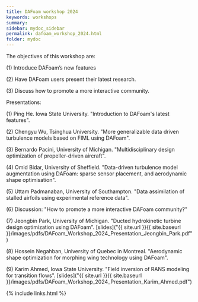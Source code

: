 ```yaml
---
title: DAFoam workshop 2024
keywords: workshops
summary: 
sidebar: mydoc_sidebar
permalink: dafoam_workshop_2024.html
folder: mydoc
---
```


The objectives of this workshop are: 

(1) Introduce DAFoam’s new features

(2) Have DAFoam users present their latest research.

(3) Discuss how to promote a more interactive community.

Presentations:

(1) Ping He. Iowa State University. "Introduction to DAFoam's latest features".

(2) Chengyu Wu, Tsinghua University. "More generalizable data driven turbulence models based on FIML using DAFoam".

(3) Bernardo Pacini, University of Michigan. "Multidisciplinary design optimization of propeller-driven aircraft".

(4) Omid Bidar, University of Sheffield. "Data-driven turbulence model augmentation using DAFoam: sparse sensor placement, and aerodynamic shape optimisation".

(5) Uttam Padmanaban, University of Southampton. "Data assimilation of stalled airfoils using experimental reference data".

(6) Discussion: "How to promote a more interactive DAFoam community?"

(7) Jeongbin Park, University of Michigan. "Ducted hydrokinetic turbine design optimization using DAFoam". [slides]("{{ site.url }}{{ site.baseurl }}/images/pdfs/DAFoam_Workshop_2024_Presentation_Jeongbin_Park.pdf")

(8) Hossein Negahban, University of Quebec in Montreal. "Aerodynamic shape optimization for morphing wing technology using DAFoam".

(9) Karim Ahmed, Iowa State University. "Field inversion of RANS modeling for transition flows". [slides]("{{ site.url }}{{ site.baseurl }}/images/pdfs/DAFoam_Workshop_2024_Presentation_Karim_Ahmed.pdf")


{% include links.html %}
